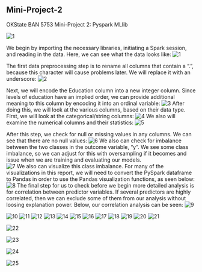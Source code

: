 ## Mini-Project-2
OKState BAN 5753 Mini-Project 2: Pyspark MLlib



![1](Hawks/1.JPG)










We begin by importing the necessary libraries, initiating a Spark session, and reading in the data. Here, we can see what the data looks like: 
![1](Images/1.PNG)

The first data preprocessing step is to rename all columns that contain a “.”, because this character will cause problems later. We will replace it with an underscore: 
![2](Images/2.PNG)

Next, we will encode the Education column into a new integer column. Since levels of education have an implied order, we can provide additional meaning to this column by encoding it into an ordinal variable: 
![3](Images/3.PNG)
After doing this, we will look at the various columns, based on their data type. First, we will look at the categorical/string columns: 
![4](Images/4.PNG)
We also will examine the numerical columns and their statistics: 
![5](Images/5.PNG)
 

After this step, we check for null or missing values in any columns. We can see that there are no null values: 
![6](Images/6.PNG)
We also can check for imbalance between the two classes in the outcome variable, “y”. We see some class imbalance, so we can adjust for this with oversampling if it becomes and issue when we are training and evaluating our models.  
![7](Images/7.PNG)
We also can visualize this class imbalance. For many of the visualizations in this report, we will need to convert the PySpark dataframe to Pandas in order to use the Pandas visualization functions, as seen below: 
![8](Images/8.PNG)
The final step for us to check before we begin more detailed analysis is for correlation between predictor variables. If several predictors are highly correlated, then we can exclude some of them from our analysis without loosing explanation power. Below, our correlation analysis can be seen: 
![9](Images/9.PNG)

![10](Images/10.PNG)
![11](Images/11.PNG)
![12](Images/12.PNG)
![13](Images/13.PNG)
![14](Images/14.PNG)
![15](Images/15.PNG)
![16](Images/16.PNG)
![17](Images/17.PNG)
![18](Images/18.PNG)
![19](Images/19.PNG)
![20](Images/20.PNG)
![21](Images/21.PNG)

![22](Images/22.PNG)

![23](Images/23.PNG)

![24](Images/24.PNG)

![25](Images/25.PNG)
